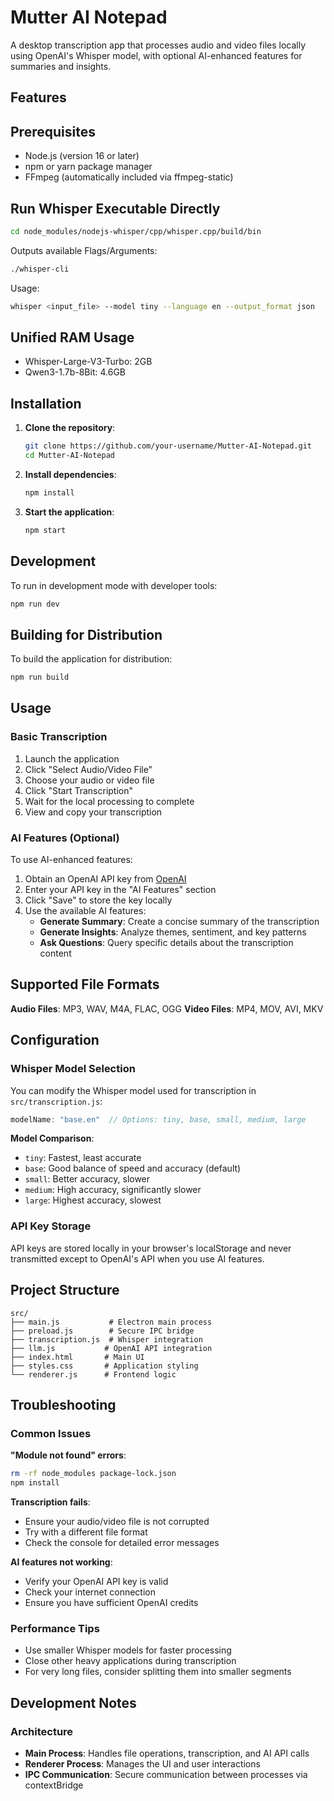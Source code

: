 # Mutter AI Notepad

A  desktop transcription app that processes audio and video files locally using OpenAI's Whisper model, with optional AI-enhanced features for summaries and insights.


## Features


## Prerequisites

- Node.js (version 16 or later)
- npm or yarn package manager
- FFmpeg (automatically included via ffmpeg-static)

## Run Whisper Executable Directly

``` bash
cd node_modules/nodejs-whisper/cpp/whisper.cpp/build/bin
```

Outputs available Flags/Arguments:
```bash
./whisper-cli
```

Usage:
```bash
whisper <input_file> --model tiny --language en --output_format json
```

## Unified RAM Usage

- Whisper-Large-V3-Turbo: 2GB
- Qwen3-1.7b-8Bit: 4.6GB



## Installation

1. **Clone the repository**:
   ```bash
   git clone https://github.com/your-username/Mutter-AI-Notepad.git
   cd Mutter-AI-Notepad
   ```

2. **Install dependencies**:
   ```bash
   npm install
   ```

3. **Start the application**:
   ```bash
   npm start
   ```

## Development

To run in development mode with developer tools:

```bash
npm run dev
```

## Building for Distribution

To build the application for distribution:

```bash
npm run build
```

## Usage

### Basic Transcription

1. Launch the application
2. Click "Select Audio/Video File" 
3. Choose your audio or video file
4. Click "Start Transcription"
5. Wait for the local processing to complete
6. View and copy your transcription

### AI Features (Optional)

To use AI-enhanced features:

1. Obtain an OpenAI API key from [OpenAI](https://platform.openai.com)
2. Enter your API key in the "AI Features" section
3. Click "Save" to store the key locally
4. Use the available AI features:
   - **Generate Summary**: Create a concise summary of the transcription
   - **Generate Insights**: Analyze themes, sentiment, and key patterns
   - **Ask Questions**: Query specific details about the transcription content

## Supported File Formats

**Audio Files**: MP3, WAV, M4A, FLAC, OGG
**Video Files**: MP4, MOV, AVI, MKV

## Configuration

### Whisper Model Selection

You can modify the Whisper model used for transcription in `src/transcription.js`:

```javascript
modelName: "base.en"  // Options: tiny, base, small, medium, large
```

**Model Comparison**:
- `tiny`: Fastest, least accurate
- `base`: Good balance of speed and accuracy (default)
- `small`: Better accuracy, slower
- `medium`: High accuracy, significantly slower
- `large`: Highest accuracy, slowest

### API Key Storage

API keys are stored locally in your browser's localStorage and never transmitted except to OpenAI's API when you use AI features.

## Project Structure

```
src/
├── main.js           # Electron main process
├── preload.js        # Secure IPC bridge
├── transcription.js  # Whisper integration
├── llm.js           # OpenAI API integration
├── index.html       # Main UI
├── styles.css       # Application styling
└── renderer.js      # Frontend logic
```

## Troubleshooting

### Common Issues

**"Module not found" errors**: 
```bash
rm -rf node_modules package-lock.json
npm install
```

**Transcription fails**:
- Ensure your audio/video file is not corrupted
- Try with a different file format
- Check the console for detailed error messages

**AI features not working**:
- Verify your OpenAI API key is valid
- Check your internet connection
- Ensure you have sufficient OpenAI credits

### Performance Tips

- Use smaller Whisper models for faster processing
- Close other heavy applications during transcription
- For very long files, consider splitting them into smaller segments

## Development Notes

### Architecture

- **Main Process**: Handles file operations, transcription, and AI API calls
- **Renderer Process**: Manages the UI and user interactions
- **IPC Communication**: Secure communication between processes via contextBridge

